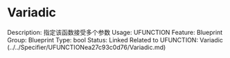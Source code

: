 # Variadic

Description: 指定该函数接受多个参数
Usage: UFUNCTION
Feature: Blueprint
Group: Blueprint
Type: bool
Status: Linked
Related to UFUNCTION: Variadic (../../Specifier/UFUNCTIONea27c93c0d76/Variadic.md)